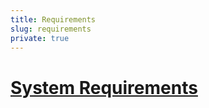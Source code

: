 ```yaml
---
title: Requirements
slug: requirements
private: true
---
```


# [System Requirements](system-requirements.md)

